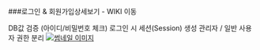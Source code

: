 ###로그인 & 회원가입상세보기 - WIKI 이동

DB값 검증 (아이디/비밀번호 체크)
로그인 시 세션(Session) 생성
관리자 / 일반 사용자 권한 분리
[![썸네일 이미지](images/sample_thumbnail.jpg)](images/sample_full.jpg)
